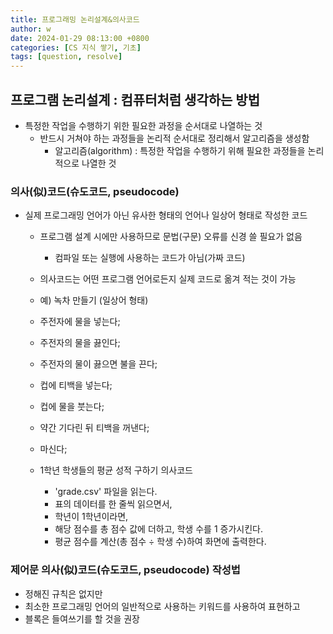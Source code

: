 ```yaml
---
title: 프로그래밍 논리설계&의사코드
author: w
date: 2024-01-29 08:13:00 +0800
categories: [CS 지식 쌓기, 기초]
tags: [question, resolve]
---
```



## 프로그램 논리설계 : 컴퓨터처럼 생각하는 방법
- 특정한 작업을 수행하기 위한 필요한 과정을 순서대로 나열하는 것
  - 반드시 거쳐야 하는 과정들을 논리적 순서대로 정리해서 알고리즘을 생성함
    - 알고리즘(algorithm) : 특정한 작업을 수행하기 위해 필요한 과정들을 논리적으로 나열한 것

### 의사(似)코드(슈도코드, pseudocode)
- 실제 프로그래밍 언어가 아닌 유사한 형태의 언어나 일상어 형태로 작성한 코드
  - 프로그램 설계 시에만 사용하므로 문법(구문) 오류를 신경 쓸 필요가 없음
    - 컴파일 또는 실행에 사용하는 코드가 아님(가짜 코드)
  - 의사코드는 어떤 프로그램 언어로든지 실제 코드로 옮겨 적는 것이 가능

  - 예) 녹차 만들기 (일상어 형태)
  - 주전자에 물을 넣는다;
  - 주전자의 물을 끓인다;
  - 주전자의 물이 끓으면 불을 끈다;
  - 컵에 티백을 넣는다;
  - 컵에 물을 붓는다;
  - 약간 기다린 뒤 티백을 꺼낸다;
  - 마신다;

  - 1학년 학생들의 평균 성적 구하기 의사코드
    - 'grade.csv' 파일을 읽는다.
    - 표의 데이터를 한 줄씩 읽으면서,
    - 학년이 1학년이라면,
    - 해당 점수를 총 점수 값에 더하고, 학생 수를 1 증가시킨다.
    - 평균 점수를 계산(총 점수 ÷ 학생 수)하여 화면에 출력한다.

### 제어문 의사(似)코드(슈도코드, pseudocode) 작성법
- 정해진 규칙은 없지만
- 최소한 프로그래밍 언어의 일반적으로 사용하는 키워드를 사용하여 표현하고
- 블록은 들여쓰기를 할 것을 권장